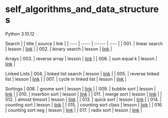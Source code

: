 # self_algorithms_and_data_structures
Python 3.10.12

Search
|      | title | source | link |
| :--- | :---- | :----- | :--- |
| 001. | linear search | lesson | [link](https://github.com/evgenydarkhanov/self_algorithms_and_data_structures/blob/main/01_search/001_linear_search.py) |
| 002. | binary search | lesson | [link](https://github.com/evgenydarkhanov/self_algorithms_and_data_structures/blob/main/01_search/002_binary_search.py) |

Arrays
| 003. | reverse array | lesson | [link](https://github.com/evgenydarkhanov/self_algorithms_and_data_structures/blob/main/02_arrays/003_reverse_array.py) |
| 006. | sum equal k | lesson | [link](https://github.com/evgenydarkhanov/self_algorithms_and_data_structures/blob/main/02_arrays/006_sum_equal_k.py) |

Linked Lists
| 004. | linked list search | lesson | [link](https://github.com/evgenydarkhanov/self_algorithms_and_data_structures/blob/main/03_linked_lists/004_linked_list_search.py) |
| 005. | reverse linked list | lesson | [link](https://github.com/evgenydarkhanov/self_algorithms_and_data_structures/blob/main/03_linked_lists/005_reverse_linked_list.py) |
| 007. | cycle in linked list | lesson | [link](https://github.com/evgenydarkhanov/self_algorithms_and_data_structures/blob/main/03_linked_lists/007_cycle_in_linked_list.py) |

Sortings
| 008. | gnome sort | lesson | [link]() |
| 009. | bubble sort | lesson | [link]() |
| 010. | insertion sort | lesson | [link]() |
| 011. | merge sort | lesson | [link]() |
| 012. | almost timsort | lesson | [link]() |
| 013. | quick sort | lesson | [link]() |
| 014. | counting sort | lesson | [link]() |
| 015. | counting sort class | lesson | [link]() |
| 016. | counting sort neg | lesson | [link]() |
| 017. | radix sort | lesson | [link]() |
